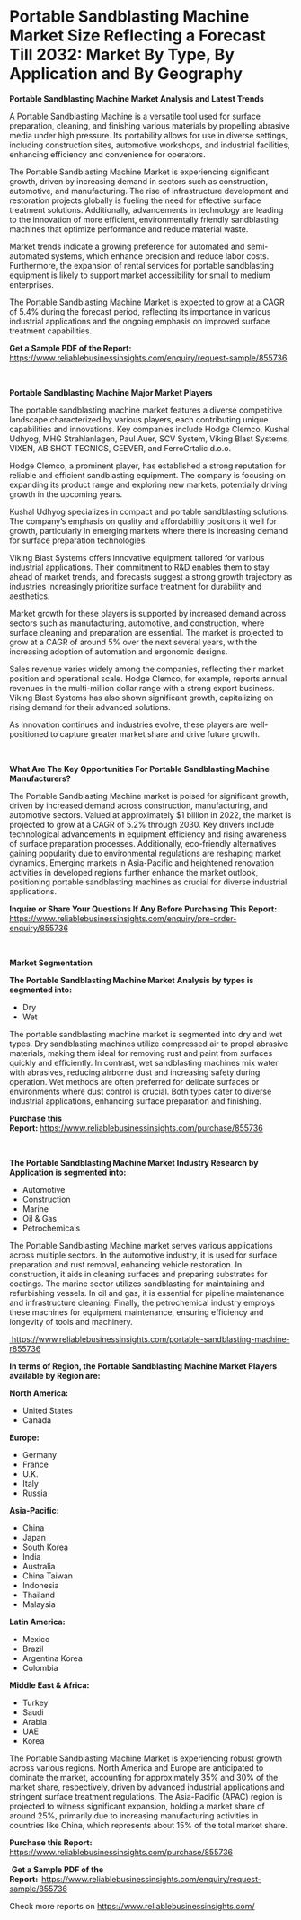 <p><h1>Portable Sandblasting Machine Market Size Reflecting a Forecast Till 2032: Market By Type, By Application and By Geography</h1></p><p><strong>Portable Sandblasting Machine Market Analysis and Latest Trends</strong></p>
<p><p>A Portable Sandblasting Machine is a versatile tool used for surface preparation, cleaning, and finishing various materials by propelling abrasive media under high pressure. Its portability allows for use in diverse settings, including construction sites, automotive workshops, and industrial facilities, enhancing efficiency and convenience for operators.</p><p>The Portable Sandblasting Machine Market is experiencing significant growth, driven by increasing demand in sectors such as construction, automotive, and manufacturing. The rise of infrastructure development and restoration projects globally is fueling the need for effective surface treatment solutions. Additionally, advancements in technology are leading to the innovation of more efficient, environmentally friendly sandblasting machines that optimize performance and reduce material waste.</p><p>Market trends indicate a growing preference for automated and semi-automated systems, which enhance precision and reduce labor costs. Furthermore, the expansion of rental services for portable sandblasting equipment is likely to support market accessibility for small to medium enterprises.</p><p>The Portable Sandblasting Machine Market is expected to grow at a CAGR of 5.4% during the forecast period, reflecting its importance in various industrial applications and the ongoing emphasis on improved surface treatment capabilities.</p></p>
<p><strong>Get a Sample PDF of the Report:&nbsp;</strong> <a href="https://www.reliablebusinessinsights.com/enquiry/request-sample/855736?utm_campaign=2452&utm_medium=2&utm_source=Github&utm_content=ia&utm_term=16022025&utm_id=portable-sandblasting-machine">https://www.reliablebusinessinsights.com/enquiry/request-sample/855736</a></p>
<p>&nbsp;</p>
<p><strong>Portable Sandblasting Machine Major Market Players</strong></p>
<p><p>The portable sandblasting machine market features a diverse competitive landscape characterized by various players, each contributing unique capabilities and innovations. Key companies include Hodge Clemco, Kushal Udhyog, MHG Strahlanlagen, Paul Auer, SCV System, Viking Blast Systems, VIXEN, AB SHOT TECNICS, CEEVER, and FerroCrtalic d.o.o.</p><p>Hodge Clemco, a prominent player, has established a strong reputation for reliable and efficient sandblasting equipment. The company is focusing on expanding its product range and exploring new markets, potentially driving growth in the upcoming years.</p><p>Kushal Udhyog specializes in compact and portable sandblasting solutions. The company’s emphasis on quality and affordability positions it well for growth, particularly in emerging markets where there is increasing demand for surface preparation technologies.</p><p>Viking Blast Systems offers innovative equipment tailored for various industrial applications. Their commitment to R&D enables them to stay ahead of market trends, and forecasts suggest a strong growth trajectory as industries increasingly prioritize surface treatment for durability and aesthetics.</p><p>Market growth for these players is supported by increased demand across sectors such as manufacturing, automotive, and construction, where surface cleaning and preparation are essential. The market is projected to grow at a CAGR of around 5% over the next several years, with the increasing adoption of automation and ergonomic designs.</p><p>Sales revenue varies widely among the companies, reflecting their market position and operational scale. Hodge Clemco, for example, reports annual revenues in the multi-million dollar range with a strong export business. Viking Blast Systems has also shown significant growth, capitalizing on rising demand for their advanced solutions.</p><p>As innovation continues and industries evolve, these players are well-positioned to capture greater market share and drive future growth.</p></p>
<p>&nbsp;</p>
<p><strong>What Are The Key Opportunities For Portable Sandblasting Machine Manufacturers?</strong></p>
<p><p>The Portable Sandblasting Machine market is poised for significant growth, driven by increased demand across construction, manufacturing, and automotive sectors. Valued at approximately $1 billion in 2022, the market is projected to grow at a CAGR of 5.2% through 2030. Key drivers include technological advancements in equipment efficiency and rising awareness of surface preparation processes. Additionally, eco-friendly alternatives gaining popularity due to environmental regulations are reshaping market dynamics. Emerging markets in Asia-Pacific and heightened renovation activities in developed regions further enhance the market outlook, positioning portable sandblasting machines as crucial for diverse industrial applications.</p></p>
<p><strong>Inquire or Share Your Questions If Any Before Purchasing This Report:</strong> <a href="https://www.reliablebusinessinsights.com/enquiry/pre-order-enquiry/855736?utm_campaign=2452&utm_medium=2&utm_source=Github&utm_content=ia&utm_term=16022025&utm_id=portable-sandblasting-machine">https://www.reliablebusinessinsights.com/enquiry/pre-order-enquiry/855736</a></p>
<p>&nbsp;</p>
<p><strong>Market Segmentation</strong></p>
<p><strong>The Portable Sandblasting Machine Market Analysis by types is segmented into:</strong></p>
<p><ul><li>Dry</li><li>Wet</li></ul></p>
<p><p>The portable sandblasting machine market is segmented into dry and wet types. Dry sandblasting machines utilize compressed air to propel abrasive materials, making them ideal for removing rust and paint from surfaces quickly and efficiently. In contrast, wet sandblasting machines mix water with abrasives, reducing airborne dust and increasing safety during operation. Wet methods are often preferred for delicate surfaces or environments where dust control is crucial. Both types cater to diverse industrial applications, enhancing surface preparation and finishing.</p></p>
<p><strong>Purchase this Report:&nbsp;</strong><a href="https://www.reliablebusinessinsights.com/purchase/855736?utm_campaign=2452&utm_medium=2&utm_source=Github&utm_content=ia&utm_term=16022025&utm_id=portable-sandblasting-machine">https://www.reliablebusinessinsights.com/purchase/855736</a></p>
<p>&nbsp;</p>
<p><strong>The Portable Sandblasting Machine Market Industry Research by Application is segmented into:</strong></p>
<p><ul><li>Automotive</li><li>Construction</li><li>Marine</li><li>Oil & Gas</li><li>Petrochemicals</li></ul></p>
<p><p>The Portable Sandblasting Machine market serves various applications across multiple sectors. In the automotive industry, it is used for surface preparation and rust removal, enhancing vehicle restoration. In construction, it aids in cleaning surfaces and preparing substrates for coatings. The marine sector utilizes sandblasting for maintaining and refurbishing vessels. In oil and gas, it is essential for pipeline maintenance and infrastructure cleaning. Finally, the petrochemical industry employs these machines for equipment maintenance, ensuring efficiency and longevity of tools and machinery.</p></p>
<p><a href="https://www.reliablebusinessinsights.com/portable-sandblasting-machine-r855736?utm_campaign=2452&utm_medium=2&utm_source=Github&utm_content=ia&utm_term=16022025&utm_id=portable-sandblasting-machine">&nbsp;https://www.reliablebusinessinsights.com/portable-sandblasting-machine-r855736</a></p>
<p><strong>In terms of Region, the Portable Sandblasting Machine Market Players available by Region are:</strong></p>
<p>
    <p> <strong> North America: </strong>
        <ul>
            <li>United States</li>
            <li>Canada</li>
        </ul>
        </p> 
    <p> <strong> Europe: </strong>
        <ul>
            <li>Germany</li>
            <li>France</li>
            <li>U.K.</li>
            <li>Italy</li>
            <li>Russia</li>
        </ul>
        </p> 
    <p> <strong> Asia-Pacific: </strong>
        <ul>
            <li>China</li>
            <li>Japan</li>
            <li>South Korea</li>
            <li>India</li>
            <li>Australia</li>
            <li>China Taiwan</li>
            <li>Indonesia</li>
            <li>Thailand</li>
            <li>Malaysia</li>
        </ul>
        </p> 
    <p> <strong> Latin America: </strong>
        <ul>
            <li>Mexico</li>
            <li>Brazil</li>
            <li>Argentina Korea</li>
            <li>Colombia</li>
        </ul>
        </p> 
    <p> <strong> Middle East & Africa: </strong>
        <ul>
            <li>Turkey</li>
            <li>Saudi</li>
            <li>Arabia</li>
            <li>UAE</li>
            <li>Korea</li>
        </ul>
    </p>
    </p>
<p><p>The Portable Sandblasting Machine Market is experiencing robust growth across various regions. North America and Europe are anticipated to dominate the market, accounting for approximately 35% and 30% of the market share, respectively, driven by advanced industrial applications and stringent surface treatment regulations. The Asia-Pacific (APAC) region is projected to witness significant expansion, holding a market share of around 25%, primarily due to increasing manufacturing activities in countries like China, which represents about 15% of the total market share.</p></p>
<p><strong>Purchase this Report: </strong><a href="https://www.reliablebusinessinsights.com/purchase/855736?utm_campaign=2452&utm_medium=2&utm_source=Github&utm_content=ia&utm_term=16022025&utm_id=portable-sandblasting-machine">https://www.reliablebusinessinsights.com/purchase/855736</a></p>
<p>&nbsp;<strong>Get a Sample PDF of the Report:&nbsp;&nbsp;</strong><a href="https://www.reliablebusinessinsights.com/enquiry/request-sample/855736?utm_campaign=2452&utm_medium=2&utm_source=Github&utm_content=ia&utm_term=16022025&utm_id=portable-sandblasting-machine">https://www.reliablebusinessinsights.com/enquiry/request-sample/855736</a></p>
<p><strong></strong></p>
<p>Check more reports on <a href="https://www.reliablebusinessinsights.com/?utm_campaign=2452&utm_medium=2&utm_source=Github&utm_content=ia&utm_term=16022025&utm_id=portable-sandblasting-machine">https://www.reliablebusinessinsights.com/</a></p>